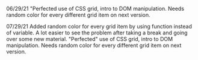 06/29/21
"Perfected use of CSS grid, intro to DOM manipulation. Needs random color for every different grid item on next version.

07/29/21
Added random color for every grid item by using function instead of variable. A lot easier to see the problem after taking a break and going over some new material.
"Perfected" use of CSS grid, intro to DOM manipulation. Needs random color for every different grid item on next version.
